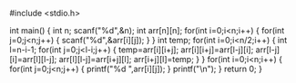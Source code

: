 #include <stdio.h>

int main()
{
    int n;
    scanf("%d",&n);
    int arr[n][n];
    for(int i=0;i<n;i++)
    {
        for(int j=0;j<n;j++)
        {
            scanf("%d",&arr[i][j]);
        }
    }
    int temp;
    for(int i=0;i<n/2;i++)
    {
        int l=n-i-1;
        for(int j=0;j<l-i;j++)
        {
            temp=arr[i][i+j];
            arr[i][i+j]=arr[l-j][i];
            arr[l-j][i]=arr[l][l-j];
            arr[l][l-j]=arr[i+j][l];
            arr[i+j][l]=temp;
        }
    }
    for(int i=0;i<n;i++)
    {
        for(int j=0;j<n;j++)
        {
            printf("%d  ",arr[i][j]);
        }
        printf("\n");
    }
    return 0;
}
